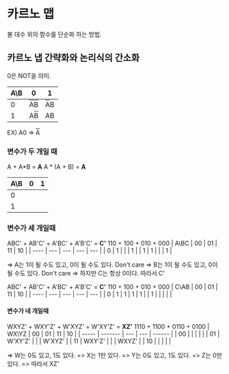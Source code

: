 # 카르노 맵
불 대수 위의 함수를 단순화 하는 방법.

## 카르노 냅 간략화와 논리식의 간소화

0은 NOT을 의미.

| A\B | 0                                                                                              | 1                                                |
| --- | ---------------------------------------------------------------------------------------------- | ------------------------------------------------ |
| 0   | <span style="text-decoration:overline">A</span><span style="text-decoration:overline">B</span> | <span style="text-decoration:overline">A</span>B |
| 1   | A<span style="text-decoration:overline">B</span>                                               | AB                                               |

EX) A0 => <span style="text-decoration:overline">A</span>  


### 변수가 두 개일 때
A + A*B = **A**
A * (A + B) = **A**

| A\B | 0   | 1   |
| --- | --- | --- |
| 0   |     |     |
| 1   |     |     |


### 변수가 세 개일때
ABC' + AB'C' + A'BC' + A'B'C' = **C'**
110 + 100 + 010 + 000
| A\BC | 00  | 01  | 11  | 10  |
| ---- | --- | --- | --- | --- |
| 0    | 1   |     |     | 1   |
| 1    | 1   |     |     | 1   |

=> A는 1이 될 수도 있고, 0이 될 수도 있다. Don't care
=> B는 1이 될 수도 있고, 0이 될 수도 있다. Don't care
=> 하지만 C는 항상 0이다. 따라서 C'

ABC' + AB'C' + A'BC' + A'B'C' = **C'**
110 + 100 + 010 + 000
| C\AB | 00  | 01  | 11  | 10  |
| ---- | --- | --- | --- | --- |
| 0    | 1   | 1   | 1   | 1   |
| 1    |     |     |     |     |

#### 변수가 네 개일때

WXYZ' + WXY'Z' + W'XYZ' + W'XY'Z' = **XZ'**
1110 + 1100 + 0110 + 0100
| WX\YZ | 00      | 01  | 11  | 10     |
| ----- | ------- | --- | --- | ------ |
| 00    |         |     |     |        |
| 01    | W'XY'Z' |     |     | W'XYZ' |
| 11    | WXY'Z'  |     |     | WXYZ'  |
| 10    |         |     |     |        |

=> W는 0도 있고, 1도 있다.
=> X는 1만 있다.
=> Y는 0도 있고, 1도 있다.
=> Z는 0만 있다.
=> 따라서 XZ'